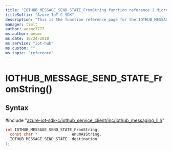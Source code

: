 ```yaml
---                             
title: "IOTHUB_MESSAGE_SEND_STATE_FromString function reference | Microsoft Docs" 
titleSuffix: "Azure IoT C SDK"            
description: "This is the function reference page for the IOTHUB_MESSAGE_SEND_STATE_FromString() function in the Azure IoT C SDK. This SDK is used with Azure IoT Hub and Azure IoT Hub Device Provisioning Service"            
manager: timlt                 
author: wesmc7777              
ms.author: wesmc               
ms.date: 10/24/2018                    
ms.service: "iot-hub"             
ms.custom: ""                
ms.topic: "reference"        
---                            
```


# IOTHUB_MESSAGE_SEND_STATE_FromString()

## Syntax

\#include "[azure-iot-sdk-c/iothub_service_client/inc/iothub_messaging_ll.h](../iothub-messaging-ll-h.md)"  
```C
int IOTHUB_MESSAGE_SEND_STATE_FromString(
  const char *               enumAsString,
  IOTHUB_MESSAGE_SEND_STATE  destination
);
```

